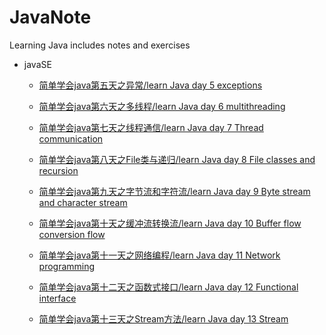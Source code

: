 # JavaNote
Learning Java includes notes and exercises

* javaSE
  * [简单学会java第五天之异常/learn Java day 5 exceptions](./02_javase/02_day05Exception.md)
  
  * [简单学会java第六天之多线程/learn Java day 6 multithreading](./02_javase/02_day06多线程与同步.md)
  
  * [简单学会java第七天之线程通信/learn Java day 7 Thread communication](./02_javase/02_day07线程通信与线程池.md)
  
  * [简单学会java第八天之File类与递归/learn Java day 8 File classes and recursion](./02_javase/02_day08File类与递归.md)
  
  * [简单学会java第九天之字节流和字符流/learn Java day 9 Byte stream and character stream](./02_javase/02_day09字节流和字符流.md)
  
  * [简单学会java第十天之缓冲流转换流/learn Java day 10 Buffer flow conversion flow](./02_javase/02_day10缓冲流转换流序列化.md)
  
  * [简单学会java第十一天之网络编程/learn Java day 11 Network programming](./02_javase/02_day11网络编程.md)
  
  * [简单学会java第十二天之函数式接口/learn Java day 12 Functional interface](./02_javase/02_day12函数式接口.md)
  
  * [简单学会java第十三天之Stream方法/learn Java day 13 Stream](./02_javase/02_day13Stream和方法引用.md)
